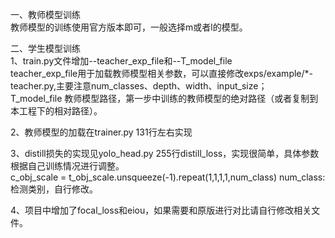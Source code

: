 一、教师模型训练  
  教师模型的训练使用官方版本即可，一般选择m或者l的模型。  
  
二、学生模型训练  
1、train.py文件增加--teacher_exp_file和--T_model_file     
  teacher_exp_file用于加载教师模型相关参数，可以直接修改exps/example/*-teacher.py,主要注意num_classes、depth、width、input_size；  
  T_model_file 教师模型路径，第一步中训练的教师模型的绝对路径（或者复制到本工程下的相对路径）。  

2、教师模型的加载在trainer.py 131行左右实现  

3、distill损失的实现见yolo_head.py 255行distill_loss，实现很简单，具体参数根据自己训练情况进行调整。  
  c_obj_scale = t_obj_scale.unsqueeze(-1).repeat(1,1,1,1,num_class)  num_class:检测类别，自行修改。   

4、项目中增加了focal_loss和eiou，如果需要和原版进行对比请自行修改相关文件。  
